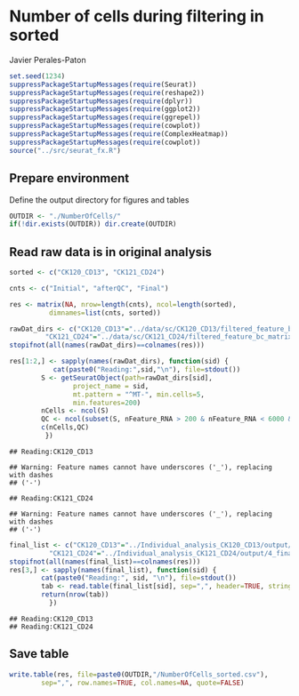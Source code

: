 Number of cells during filtering in sorted
================
Javier Perales-Paton

``` r
set.seed(1234)
suppressPackageStartupMessages(require(Seurat))
suppressPackageStartupMessages(require(reshape2))
suppressPackageStartupMessages(require(dplyr))
suppressPackageStartupMessages(require(ggplot2))
suppressPackageStartupMessages(require(ggrepel))
suppressPackageStartupMessages(require(cowplot))
suppressPackageStartupMessages(require(ComplexHeatmap))
suppressPackageStartupMessages(require(cowplot))
source("../src/seurat_fx.R")
```

## Prepare environment

Define the output directory for figures and tables

``` r
OUTDIR <- "./NumberOfCells/"
if(!dir.exists(OUTDIR)) dir.create(OUTDIR)
```

## Read raw data is in original analysis

``` r
sorted <- c("CK120_CD13", "CK121_CD24")

cnts <- c("Initial", "afterQC", "Final")

res <- matrix(NA, nrow=length(cnts), ncol=length(sorted),
          dimnames=list(cnts, sorted))
```

``` r
rawDat_dirs <- c("CK120_CD13"="../data/sc/CK120_CD13/filtered_feature_bc_matrix/",
         "CK121_CD24"="../data/sc/CK121_CD24/filtered_feature_bc_matrix/")
stopifnot(all(names(rawDat_dirs)==colnames(res)))

res[1:2,] <- sapply(names(rawDat_dirs), function(sid) {
           cat(paste0("Reading:",sid,"\n"), file=stdout())
        S <- getSeuratObject(path=rawDat_dirs[sid],
                project_name = sid,
                mt.pattern = "^MT-", min.cells=5,
                min.features=200)
        nCells <- ncol(S)
        QC <- ncol(subset(S, nFeature_RNA > 200 & nFeature_RNA < 6000 & percent.mt < 80))
        c(nCells,QC)
         })
```

    ## Reading:CK120_CD13

    ## Warning: Feature names cannot have underscores ('_'), replacing with dashes
    ## ('-')

    ## Reading:CK121_CD24

    ## Warning: Feature names cannot have underscores ('_'), replacing with dashes
    ## ('-')

``` r
final_list <- c("CK120_CD13"="../Individual_analysis_CK120_CD13/output/4_final_assignment/active_idents.csv",
          "CK121_CD24"="../Individual_analysis_CK121_CD24/output/4_final_assignment/active_idents.csv")
stopifnot(all(names(final_list)==colnames(res)))
res[3,] <- sapply(names(final_list), function(sid) {
        cat(paste0("Reading:", sid, "\n"), file=stdout())
        tab <- read.table(final_list[sid], sep=",", header=TRUE, stringsAsFactors=FALSE)
        return(nrow(tab))
          })
```

    ## Reading:CK120_CD13
    ## Reading:CK121_CD24

## Save table

``` r
write.table(res, file=paste0(OUTDIR,"/NumberOfCells_sorted.csv"), 
        sep=",", row.names=TRUE, col.names=NA, quote=FALSE)
```
